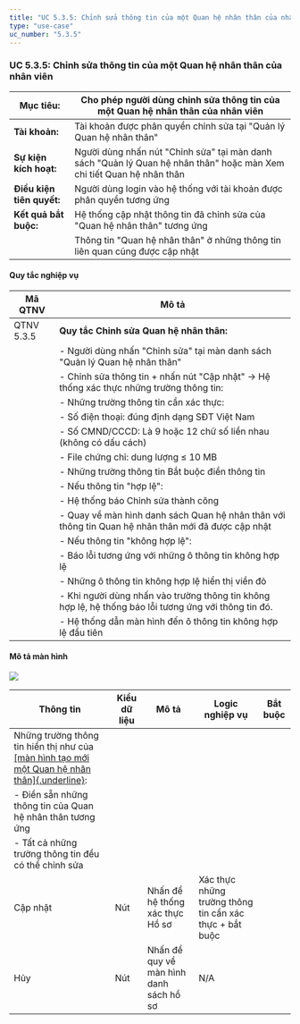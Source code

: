 ```yaml
---
title: "UC 5.3.5: Chỉnh sửa thông tin của một Quan hệ nhân thân của nhân viên"
type: "use-case"
uc_number: "5.3.5"
---
```


### UC 5.3.5: Chỉnh sửa thông tin của một Quan hệ nhân thân của nhân viên

| **Mục tiêu:** | Cho phép người dùng chỉnh sửa thông tin của một Quan hệ nhân thân của nhân viên |
| --- | --- |
| **Tài khoản:** | Tài khoản được phân quyền chỉnh sửa tại "Quản lý Quan hệ nhân thân" |
| **Sự kiện kích hoạt:** | Người dùng nhấn nút "Chỉnh sửa" tại màn danh sách "Quản lý Quan hệ nhân thân" hoặc màn Xem chi tiết Quan hệ nhân thân |
| **Điều kiện tiên quyết:** | Người dùng login vào hệ thống với tài khoản được phân quyền tương ứng |
| **Kết quả bắt buộc:** | Hệ thống cập nhật thông tin đã chỉnh sửa của "Quan hệ nhân thân" tương ứng |
|  | Thông tin "Quan hệ nhân thân" ở những thông tin liên quan cũng được cập nhật |

#### Quy tắc nghiệp vụ

| **Mã QTNV** | **Mô tả** |
| --- | --- |
| QTNV 5.3.5 | **Quy tắc Chỉnh sửa Quan hệ nhân thân:** |
|  | - Người dùng nhấn "Chỉnh sửa" tại màn danh sách "Quản lý Quan hệ nhân thân" |
|  | - Chỉnh sửa thông tin + nhấn nút "Cập nhật" -\> Hệ thống xác thực những trường thông tin: |
|  | - Những trường thông tin cần xác thực: |
|  | - Số điện thoại: đúng định dạng SĐT Việt Nam |
|  | - Số CMND/CCCD: Là 9 hoặc 12 chữ số liền nhau (không có dấu cách) |
|  | - File chứng chỉ: dung lượng ≤ 10 MB |
|  | - Những trường thông tin Bắt buộc điền thông tin |
|  | - Nếu thông tin "hợp lệ": |
|  | - Hệ thống báo Chỉnh sửa thành công |
|  | - Quay về màn hình danh sách Quan hệ nhân thân với thông tin Quan hệ nhân thân mới đã được cập nhật |
|  | - Nếu thông tin "không hợp lệ": |
|  | - Báo lỗi tương ứng với những ô thông tin không hợp lệ |
|  | - Những ô thông tin không hợp lệ hiển thị viền đỏ |
|  | - Khi người dùng nhấn vào trường thông tin không hợp lệ, hệ thống báo lỗi tương ứng với thông tin đó. |
|  | - Hệ thống dẫn màn hình đến ô thông tin không hợp lệ đầu tiên |

#### Mô tả màn hình

![](media/image97.png)

| **Thông tin** | **Kiểu dữ liệu** | **Mô tả** | **Logic nghiệp vụ** | **Bắt buộc** |
| --- | --- | --- | --- | --- |
| Những trường thông tin hiển thị như của [[màn hình tạo mới một Quan hệ nhân thân]{.underline}](#uc-5.3.3-tạo-mới-một-quan-hệ-nhân-thân-của-nhân-viên): |  |  |  |  |
| \- Điền sẵn những thông tin của Quan hệ nhân thân tương ứng |  |  |  |  |
| \- Tất cả những trường thông tin đều có thể chỉnh sửa |  |  |  |  |
| Cập nhật | Nút | Nhấn để hệ thống xác thực Hồ sơ | Xác thực những trường thông tin cần xác thực + bắt buộc |  |
| Hủy | Nút | Nhấn để quy về màn hình danh sách hồ sơ | N/A |  |
